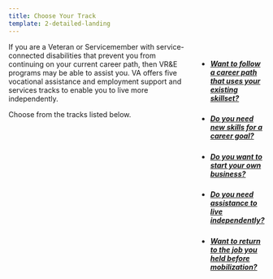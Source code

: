 ```yaml
---
title: Choose Your Track
template: 2-detailed-landing
---
```


<div class="main" role="main" markdown="0">


<div class="section one" markdown="0">

<div class="primary" markdown="0">
<div class="row" markdown="0">
<div class="small-12 columns" markdown="1">
<div markdown="1">
If you are a Veteran or Servicemember with service-connected disabilities that prevent you from continuing on your current career path, then VR&amp;E programs may be able to assist you. VA offers five vocational assistance and employment support and services tracks to enable you to live more independently. 

Choose from the tracks listed below.
</div>

<div class="navigation">
<div class="row">
<div class="small-12 columns">

<ul class="small-block-grid-1 medium-block-grid-3 cards small">



<li>
<a href="/vre/service-disabled/existing-skills/">
<h5> Want to follow a career path that uses your existing skillset?</h5>
</a>
</li>

<li>
<a href="/vre/service-disabled/new-skills/">
<h5> Do you need new skills for a career goal?</h5>
</a>
</li>

<li>
<a href="/vre/service-disabled/start-business/">
<h5> Do you want to start your own business?</h5>
</a>
</li>

<li>
<a href="/vre/service-disabled/independent-living/">
<h5> Do you need assistance to live independently?</h5>
</a>
</li>

<li>
<a href="/vre/service-disabled/return-job/">
<h5> Want to return to the job you held before mobilization?</h5>
</a>
</li>


</ul>
</div>
</div>
</div>

</div>
